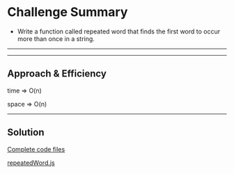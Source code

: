 # Challenge Summary

<!-- Description of the challenge -->

- Write a function called repeated word that finds the first word to occur more than once in a string.

---

<!-- ## Whiteboard Process -->

<!-- Embedded whiteboard image -->

<!-- ![ch06](../../img/tree-fizz-buzz.png) -->

---

## Approach & Efficiency

<!-- What approach did you take? Why? What is the Big O space/time for this approach? -->

time => O(n)

space => O(n)

---

## Solution

<!-- Show how to run your code, and examples of it in action -->

[Complete code files](../code-challenges/)

[repeatedWord.js](../code-challenges/hash-table/repeated-word.js)
